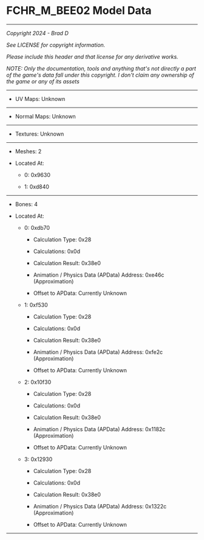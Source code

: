 # FCHR_M_BEE02 Model Data

---

*Copyright 2024 - Brad D*

*See LICENSE for copyright information.*

*Please include this header and that license for any derivative works.*

*NOTE: Only the documentation, tools and anything that's not directly a part of the game's data fall under this copyright. I don't claim any ownership of the game or any of its assets*

---


* UV Maps: Unknown

---

* Normal Maps: Unknown

---

* Textures: Unknown

---

* Meshes: 2

* Located At:

  * 0: 0x9630

  * 1: 0xd840

---

* Bones: 4

* Located At:

  * 0: 0xdb70

    * Calculation Type: 0x28

    * Calculations: 0x0d

    * Calculation Result: 0x38e0

    * Animation / Physics Data (APData) Address: 0xe46c (Approximation)

    * Offset to APData: Currently Unknown

  * 1: 0xf530

    * Calculation Type: 0x28

    * Calculations: 0x0d

    * Calculation Result: 0x38e0

    * Animation / Physics Data (APData) Address: 0xfe2c (Approximation)

    * Offset to APData: Currently Unknown

  * 2: 0x10f30

    * Calculation Type: 0x28

    * Calculations: 0x0d

    * Calculation Result: 0x38e0

    * Animation / Physics Data (APData) Address: 0x1182c (Approximation)

    * Offset to APData: Currently Unknown

  * 3: 0x12930

    * Calculation Type: 0x28

    * Calculations: 0x0d

    * Calculation Result: 0x38e0

    * Animation / Physics Data (APData) Address: 0x1322c (Approximation)

    * Offset to APData: Currently Unknown

---

